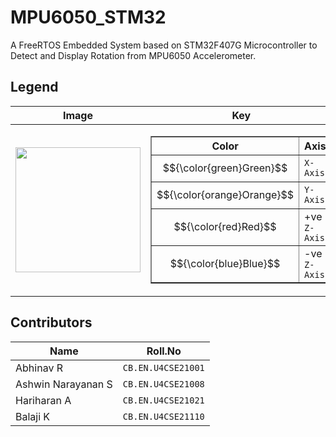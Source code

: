 # MPU6050_STM32
A FreeRTOS Embedded System based on STM32F407G Microcontroller to Detect and Display Rotation from MPU6050 Accelerometer.

## Legend

<div align="center">

| Image | Key |
| --- | --- |
| <div align="center"> <img src="https://github.com/user-attachments/assets/1e9fecb0-d10e-4040-b46b-3da904e8ab82" width="200px"/> </div> | <table border="1"><tr><th>Color</th><th>Axis</th></tr><tr><td> $${\color{green}Green}$$ </td><td>`X-Axis`</td></tr><tr><td> $${\color{orange}Orange}$$ </td><td>`Y-Axis`</td></tr><tr><td> $${\color{red}Red}$$ </td><td>+ve `Z-Axis`</td></tr><tr><td> $${\color{blue}Blue}$$ </td><td>-ve `Z-Axis`</td></tr></table> |

</div>

## Contributors

<div align="center">

| Name | Roll.No |
| --- | --- |
| Abhinav R | `CB.EN.U4CSE21001` |
| Ashwin Narayanan S | `CB.EN.U4CSE21008` |
| Hariharan A | `CB.EN.U4CSE21021` |
| Balaji K | `CB.EN.U4CSE21110` |

</div>

